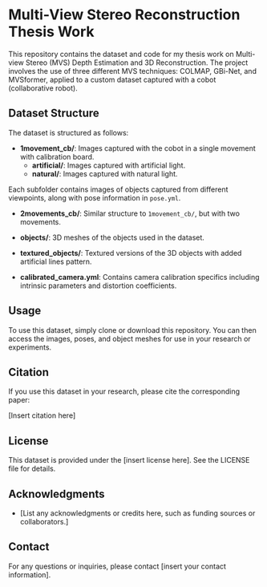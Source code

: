 # Multi-View Stereo Reconstruction Thesis Work

This repository contains the dataset and code for my thesis work on Multi-view Stereo (MVS) Depth Estimation and 3D Reconstruction. The project involves the use of three different MVS techniques: COLMAP, GBi-Net, and MVSformer, applied to a custom dataset captured with a cobot (collaborative robot).

## Dataset Structure

The dataset is structured as follows:

- **1movement_cb/**: Images captured with the cobot in a single movement with calibration board.
  - **artificial/**: Images captured with artificial light.
  - **natural/**: Images captured with natural light.

Each subfolder contains images of objects captured from different viewpoints, along with pose information in `pose.yml`.

- **2movements_cb/**: Similar structure to `1movement_cb/`, but with two movements.

- **objects/**: 3D meshes of the objects used in the dataset.

- **textured_objects/**: Textured versions of the 3D objects with added artificial lines pattern.

- **calibrated_camera.yml**: Contains camera calibration specifics including intrinsic parameters and distortion coefficients.

## Usage

To use this dataset, simply clone or download this repository. You can then access the images, poses, and object meshes for use in your research or experiments.

## Citation

If you use this dataset in your research, please cite the corresponding paper:

[Insert citation here]

## License

This dataset is provided under the [insert license here]. See the LICENSE file for details.

## Acknowledgments

- [List any acknowledgments or credits here, such as funding sources or collaborators.]

## Contact

For any questions or inquiries, please contact [insert your contact information].

